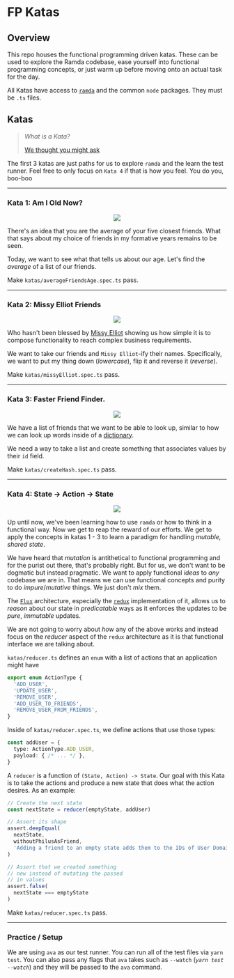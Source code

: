 # FP Katas

## Overview

This repo houses the functional programming driven katas. These can be
used to explore the Ramda codebase, ease yourself into functional programming
concepts, or just warm up before moving onto an actual task for the day.

All Katas have access to [`ramda`](https://ramdajs.com/docs/) and the common
`node` packages. They must be `.ts` files.

## Katas

> _What is a Kata?_
>
> [We thought you might ask](https://en.wikipedia.org/wiki/Kata_(programming))

The first 3 katas are just paths for us to explore `ramda` and the learn the test
runner. Feel free to only focus on `Kata 4` if that is how you feel. You do you, boo-boo

---

### Kata 1: Am I Old Now?

<p align="center">
  <img src="https://pics.me.me/thumb_am-lout-oftouch-ill-hi-no-its-the-children-who-are-43435485.png" />
</p>

There's an idea that you are the average of your five closest friends. What that says about my
choice of friends in my formative years remains to be seen.

Today, we want to see what that tells us about our age. Let's find the _average_ of a list of
our friends.

Make `katas/averageFriendsAge.spec.ts` pass.

---

### Kata 2: Missy Elliot Friends

<p align="center">
  <img src="https://i2.wp.com/28.media.tumblr.com/tumblr_lxygzyiFqI1r98leoo1_500.gif?resize=500%2C281&quality=100" />
</p>

Who hasn't been blessed by [Missy Elliot](https://www.youtube.com/watch?v=cjIvu7e6Wq8) showing us how simple it is
to compose functionality to reach complex business requirements.

We want to take our friends and `Missy Elliot`-ify their names. Specifically, we want to put my thing down (_lowercase_), flip it and reverse it (_reverse_).

Make `katas/missyElliot.spec.ts` pass.

---

### Kata 3: Faster Friend Finder.

<p align="center">
  <img src="https://media2.giphy.com/media/l2Je66zG6mAAZxgqI/giphy.gif" />
</p>

We have a list of friends that we want to be able to look up, similar to how
we can look up words inside of a [dictionary](https://en.wikipedia.org/wiki/Associative_array). 

We need a way to take a list and create something that associates values by their `id` field.

Make `katas/createHash.spec.ts` pass.

---

### Kata 4: State -> Action -> State

<p align="center">
  <img src="https://encrypted-tbn0.gstatic.com/images?q=tbn%3AANd9GcRvzku4Co5DYgPI_dYhvxdZSVbslf5WcXH6d0QM1uth99CCtE1c&usqp=CAU" />
</p>

Up until now, we've been learning how to use `ramda` or how to think in a functional way.
Now we get to reap the reward of our efforts. We get to apply the concepts in katas 1 - 3
to learn a paradigm for handling _mutable, shared state_. 

We have heard that _mutation_ is antithetical to functional programming and for the purist
out there, that's probably right. But for us, we don't want to be dogmatic but instead
pragmatic. We want to apply functional _ideas_ to _any_ codebase we are in. That means
we can use functional concepts and purity to do _impure_/_mutative_ things. We
just don't _mix_ them. 

The [`Flux`](https://facebook.github.io/flux/) architecture, especially the [`redux`](https://redux.js.org/)
implementation of it, allows us to _reason_ about our state in _predicatable_ ways as it enforces the
updates to be _pure_, _immutable_ updates.

We are not going to worry about _how_ any of the above works and instead focus on the
_reducer_ aspect of the `redux` architecture as it is that functional interface we are talking
about.

`katas/reducer.ts` defines an `enum` with a list of actions that an application might have

```ts
export enum ActionType {
  'ADD_USER',
  'UPDATE_USER',
  'REMOVE_USER',
  'ADD_USER_TO_FRIENDS',
  'REMOVE_USER_FROM_FRIENDS',
}
```

Inside of `katas/reducer.spec.ts`, we define actions that use those types:

```ts
const addUser = {
  type: ActionType.ADD_USER,
  payload: { /* ... */ },
}
```

A `reducer` is a function of `(State, Action) -> State`. Our goal with this Kata is to
take the actions and produce a new state that does what the action desires. As an example:

```ts
// Create the next state
const nextState = reducer(emptyState, addUser)

// Assert its shape
assert.deepEqual(
  nextState,
  withoutPhilusAsFriend,
  'Adding a friend to an empty state adds them to the IDs of User Domain'
)

// Assert that we created something
// new instead of mutating the passed
// in values
assert.false(
  nextState === emptyState
)
```


Make `katas/reducer.spec.ts` pass.

---

### Practice / Setup

We are using `ava` as our test runner. You can run all of the test files via `yarn test`. You can
also pass any flags that `ava` takes such as `--watch` (_`yarn test --watch`_) and they will be passed
to the `ava` command.
